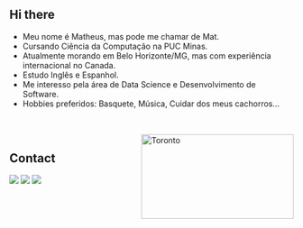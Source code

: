 ## Hi there

- Meu nome é Matheus, mas pode me chamar de Mat.
- Cursando Ciência da Computação na PUC Minas.
- Atualmente morando em Belo Horizonte/MG, mas com experiência internacional no Canada.
- Estudo Inglês e Espanhol.
- Me interesso pela área de Data Science e Desenvolvimento de Software.
- Hobbies preferidos: Basquete, Música, Cuidar dos meus cachorros... 

##

<div style="display: inline_block"><br>
  <img align="right" alt="Toronto" src="https://media.giphy.com/media/XeqLFn14rnMbt632em/giphy.gif" height="150" width="270">
</div>

## Contact
  
<div> 
  <a href="https://instagram.com/matribeirom" target="_blank"><img src="https://img.shields.io/badge/-Instagram-%23E4405F?style=for-the-badge&logo=instagram&logoColor=white" target="_blank"></a>
  <a href = "mailto:mravelar2001@gmail.com"><img src="https://img.shields.io/badge/-Gmail-%23333?style=for-the-badge&logo=gmail&logoColor=white" target="_blank"></a>
  <a href="https://www.linkedin.com/in/matribeiro" target="_blank"><img src="https://img.shields.io/badge/-LinkedIn-%230077B5?style=for-the-badge&logo=linkedin&logoColor=white" target="_blank"></a> 
</div>
